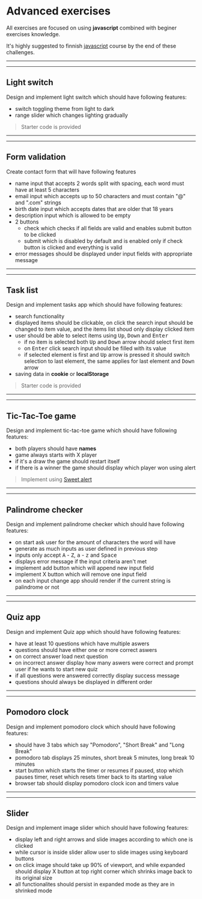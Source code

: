 # Advanced exercises

All exercises are focused on using **javascript** combined with beginer exercises knowledge.

It's highly suggested to finnish [javascript](https://www.freecodecamp.org/learn/javascript-algorithms-and-data-structures/) course by the end of these challenges.

---

---

## Light switch

Design and implement light switch which should have following features:

- switch toggling theme from light to dark
- range slider which changes lighting gradually

> Starter code is provided

---
---
 ## Form validation

Create contact form that will have following features

- name input that accepts 2 words split with spacing, each word must have at least 5 characters 
- email input which accepts up to 50 characters and must contain "@" and ".com" strings
- birth date input which accepts dates that are older that 18 years
- description input which is allowed to be empty
- 2 buttons
  - check which checks if all fields are valid and enables submit button to be clicked
  - submit which is disabled by default and is enabled only if check button is clicked and everything is valid
- error messages should be displayed under input fields with appropriate message
---
---
## Task list

Design and implement tasks app which should have following features:

- search functionality
- displayed items should be clickable, on click the search input should be changed to item value, and the items list shoud only display clicked item
- user should be able to select items using <kbd>Up</kbd>, <kbd>Down</kbd> and <kbd>Enter</kbd>
  - if no item is selected both <kbd>Up</kbd> and <kbd>Down</kbd> arrow should select first item
  - on <kbd>Enter</kbd> click search input should be filled with its value
  - if selected element is first and <kbd>Up</kbd> arrow is pressed it should switch selection to last element, the same applies for last element and <kbd>Down</kbd> arrow
- saving data in **cookie** or **localStorage**
> Starter code is provided

---

---

## Tic-Tac-Toe game

Design and implement tic-tac-toe game which should have following features:

- both players should have **names**
- game always starts with X player
- if it's a draw the game should restart itself
- if there is a winner the game should display which player won using alert

> Implement using [Sweet alert](https://sweetalert2.github.io/)

---

---

## Palindrome checker

Design and implement palindrome checker which should have following features:

- on start ask user for the amount of characters the word will have
- generate as much inputs as user defined in previous step
- inputs only accept <kbd>A</kbd> - <kbd>Z</kbd>, <kbd>a</kbd> - <kbd>z</kbd> and <kbd>Space</kbd>
- displays error message if the input criteria aren't met
- implement add button which will append new input field
- implement X button which will remove one input field
- on each input change app should render if the current string is palindrome or not

---

---

## Quiz app

Design and implement Quiz app which should have following features:

- have at least 10 questions which have multiple aswers
- questions should have either one or more correct aswers
- on correct answer load next question
- on incorrect answer display how many aswers were correct and prompt user if he wants to start new quiz
- if all questions were answered correctly display success message
- questions should always be displayed in different order

---

---

## Pomodoro clock

Design and implement pomodoro clock which should have following features:

- should have 3 tabs which say "Pomodoro", "Short Break" and "Long Break"
- pomodoro tab displays 25 minutes, short break 5 minutes, long break 10 minutes
- start button which starts the timer or resumes if paused, stop which pauses timer, reset which resets timer back to its starting value
- browser tab should display pomodoro clock icon and timers value

---

---

## Slider

Design and implement image slider which should have following features:

- display left and right arrows and slide images according to which one is clicked
- while cursor is inside slider allow user to slide images using keyboard buttons
- on click image should take up 90% of viewport, and while expanded should display X button at top right corner which shrinks image back to its original size
- all functionalites should persist in expanded mode as they are in shrinked mode
